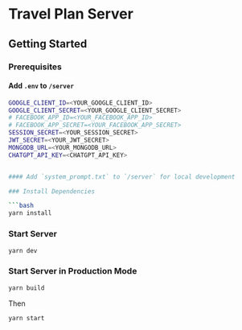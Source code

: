 # Travel Plan Server

## Getting Started

### Prerequisites

#### Add `.env` to `/server`

```bash
GOOGLE_CLIENT_ID=<YOUR_GOOGLE_CLIENT_ID>
GOOGLE_CLIENT_SECRET=<YOUR_GOOGLE_CLIENT_SECRET>
# FACEBOOK_APP_ID=<YOUR_FACEBOOK_APP_ID>
# FACEBOOK_APP_SECRET=<YOUR_FACEBOOK_APP_SECRET>
SESSION_SECRET=<YOUR_SESSION_SECRET>
JWT_SECRET=<YOUR_JWT_SECRET>
MONGODB_URL=<YOUR_MONGODB_URL>
CHATGPT_API_KEY=<CHATGPT_API_KEY>
```

```bash

#### Add `system_prompt.txt` to `/server` for local development

### Install Dependencies

```bash
yarn install
```

### Start Server

```bash
yarn dev
```

### Start Server in Production Mode

```bash
yarn build
```

Then

```bash
yarn start
```

